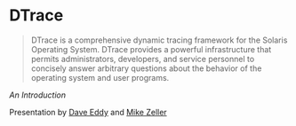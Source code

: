 DTrace
======

<blockquote>
DTrace  is a comprehensive dynamic tracing framework for the Solaris Operating System. DTrace provides a powerful infrastructure that permits administrators, developers, and
service personnel to concisely answer arbitrary questions about the behavior of the operating system and user programs.
</blockquote>

*An Introduction*

Presentation by [Dave Eddy][0] and [Mike Zeller][1]

[0]: http://www.daveeddy.com
[1]: http://lightsandshapes.com
